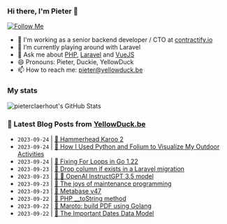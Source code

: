 ### Hi there, I'm Pieter 👋  
[![Follow Me](https://img.shields.io/github/followers/pieterclaerhout?label=Follow&style=social)](https://github.com/pieterclaerhout)

- 🏢 I'm working as a senior backend developer / CTO at [contractify.io](https://contractify.io)
- 🌱 I’m currently playing around with Laravel
- 💬 Ask me about [PHP](https://php.net), [Laravel](http://laravel.com) and [VueJS](https://vuejs.org)
- 😄 Pronouns: Pieter, Duckie, YellowDuck
- 📫 How to reach me: pieter@yellowduck.be

### My stats

![pieterclaerhout's GitHub Stats](https://github-readme-stats.vercel.app/api?username=pieterclaerhout&show_icons=true&count_private=true&line_height=40)

### 📩 Latest Blog Posts from [YellowDuck.be](https://www.yellowduck.be/)
<!-- BLOG-POST-LIST:START -->
- `2023-09-24` | [🔗 Hammerhead Karoo 2](https://www.yellowduck.be/posts/hammerhead-karoo-2)  
- `2023-09-24` | [🔗 How I Used Python and Folium to Visualize My Outdoor Activities](https://www.yellowduck.be/posts/how-i-used-python-and-folium-to-visualize-my-outdoor-activities)  
- `2023-09-24` | [🔗 Fixing For Loops in Go 1.22](https://www.yellowduck.be/posts/fixing-for-loops-in-go-1-22)  
- `2023-09-23` | [🐥 Drop column if exists in a Laravel migration](https://www.yellowduck.be/posts/drop-column-if-exists-in-a-laravel-migration)  
- `2023-09-23` | [🔗 🚀 OpenAI InstructGPT 3.5 model](https://www.yellowduck.be/posts/openai-instructgpt-3-5-model)  
- `2023-09-23` | [🔗 The joys of maintenance programming](https://www.yellowduck.be/posts/the-joys-of-maintenance-programming)  
- `2023-09-23` | [🔗 Metabase v47](https://www.yellowduck.be/posts/metabase-v47)  
- `2023-09-22` | [🐥 PHP __toString method](https://www.yellowduck.be/posts/php-__tostring-method)  
- `2023-09-22` | [🔗 Maroto: build PDF using Golang](https://www.yellowduck.be/posts/maroto-build-pdf-using-golang)  
- `2023-09-22` | [🔗 The Important Dates Data Model](https://www.yellowduck.be/posts/the-important-dates-data-model)  

<!-- BLOG-POST-LIST:END -->
